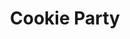 ---
name: cookie-party-2019
title: Cookie Party
tags: 
    - event

image: 
    - /content/event/cookie-party-2019.webp
text:
    - cookie-party-2019.
---